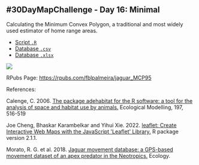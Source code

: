 ## #30DayMapChallenge - Day 16: Minimal 

Calculating the Minimum Convex Polygon, a traditional and most widely used estimator of home range areas.

- [Script `.R`](https://github.com/fblpalmeira/jaguar_adehabitatHR/blob/main/data/jaguars_adehabitat_polygons.R)
- [Database `.csv`](https://github.com/fblpalmeira/jaguar_interactivemap/blob/main/data/jaguar_movement_data.csv)
- [Database `.xlsx`](https://github.com/fblpalmeira/jaguar_interactivemap/blob/main/data/Jaguar_additional%20information.xlsx)

<img src="https://github.com/fblpalmeira/jaguar_adehabitatHR/blob/main/data/jaguar_adehabitatHR.png">

RPubs Page: https://rpubs.com/fblpalmeira/jaguar_MCP95

References: 

Calenge, C. 2006. [The package adehabitat for the R software: a tool for the analysis of space and habitat use by animals.](https://doi.org/10.1016/j.ecolmodel.2006.03.017) Ecological Modelling, 197, 516-519

Joe Cheng, Bhaskar Karambelkar and Yihui Xie. 2022. [leaflet: Create Interactive Web Maps with the JavaScript 'Leaflet' Library.](https://CRAN.R-project.org/package=leaflet) R package version 2.1.1. 

Morato, R. G. et al. 2018. [Jaguar movement database: a GPS-based movement dataset of an apex predator in the Neotropics.](http://doi.org/10.1002/ecy.2379) Ecology.
